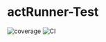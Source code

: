 # actRunner-Test

![coverage](https://bc2-silicon.biozentrum.uni-wuerzburg.de/jub29yk/actRunner-Test/src/branch/badges/tests/badges/coverage.svg)
![CI](https://bc2-silicon.biozentrum.uni-wuerzburg.de/jub29yk/actRunner-Test/src/branch/badges/tests/badges/tests.svg)
